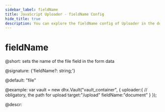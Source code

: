 ```yaml
---
sidebar_label: fieldName
title: JavaScript Uploader - fieldName Config 
hide_title: true
description: You can explore the fieldName config of Uploader in the documentation of the DHTMLX JavaScript UI library. Browse developer guides and API reference, try out code examples and live demos, and download a free 30-day evaluation version of DHTMLX Suite 7.
---
```

 
# fieldName

@short: sets the name of the file field in the form data

@signature: {'fieldName?: string;'}

@default: "file"

@example:
var vault = new dhx.Vault("vault_container", { 
    uploader:{
    	// obligatory, the path for upload
    	target:"/upload"
    	fieldName:"document"
    }
});

@descr:
